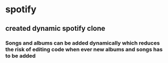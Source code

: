 # spotify
<!DOCTYPE html>
<html lang="en">
<head>
    <meta charset="UTF-8">
    <meta name="viewport" content="width=device-width, initial-scale=1.0">
    <link rel="stylesheet" href="https://cdnjs.cloudflare.com/ajax/libs/font-awesome/6.6.0/css/all.min.css" 
    integrity="sha512-Kc323vGBEqzTmouAECnVceyQqyqdsSiqLQISBL29aUW4U/M7pSPA/gEUZQqv1cwx4OnYxTxve5UMg5GT6L4JJg==" 
    crossorigin="anonymous" referrerpolicy="no-referrer" />
</head>
<body>  
<i class="fa-solid fa-arrow-right"></i><h2>created dynamic spotify clone</h2>
<i class="fa-solid fa-arrow-right"></i><h3>Songs and albums can be added dynamically which reduces the risk of editing code when ever new albums and songs has to be added</h3>
</body>
